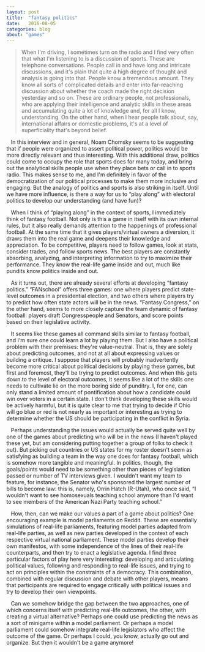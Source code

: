 ```yaml
---
layout: post
title:  "fantasy politics"
date:   2016-08-05
categories: blog
about: "games"
---
```


> When I'm driving, I sometimes turn on the radio and I find very often that what I'm listening to is a discussion of sports. These are telephone conversations. People call in and have long and intricate discussions, and it's plain that quite a high degree of thought and analysis is going into that. People know a tremendous amount. They know all sorts of complicated details and enter into far-reaching discussion about whether the coach made the right decision yesterday and so on. These are ordinary people, not professionals, who are applying their intelligence and analytic skills in these areas and accumulating quite a lot of knowledge and, for all I know, understanding. On the other hand, when I hear people talk about, say, international affairs or domestic problems, it's at a level of superficiality that's beyond belief.

&nbsp;&nbsp; In this interview and in general, Noam Chomsky seems to be suggesting that if people were organized to assert political power, politics would be more directly relevant and thus interesting. With this additional draw, politics could come to occupy the role that sports does for many today, and bring out the analytical skills people use when they place bets or call in to sports radio. This makes sense to me, and I'm definitely in favor of the democratization of our political processes to make them more inclusive and engaging. But the analogy of politics and sports is also striking in itself. Until we have more influence, is there a way for us to “play along” with electoral politics to develop our understanding (and have fun)?

&nbsp;&nbsp; When I think of “playing along” in the context of sports, I immediately think of fantasy football. Not only is this a game in itself with its own internal rules, but it also really demands attention to the happenings of professional football. At the same time that it gives players/virtual owners a diversion, it draws them into the real game and deepens their knowledge and appreciation. To be competitive, players need to follow games, look at stats, consider trades, and follow sports news. The best players are constantly absorbing, analyzing, and interpreting information to try to maximize their performance. They know the real-life game inside and out, much like pundits know politics inside and out.

&nbsp;&nbsp; As it turns out, there are already several efforts at developing “fantasy politics.” “FANschool” offers three games: one where players predict state-level outcomes in a presidential election, and two others where players try to predict how often state actors will be in the news. “Fantasy Congress,” on the other hand, seems to more closely capture the team dynamic of fantasy football: players draft Congresspeople and Senators, and score points based on their legislative activity.

&nbsp;&nbsp; It seems like these games all command skills similar to fantasy football, and I'm sure one could learn a lot by playing them. But I also have a political problem with their premises: they're value-neutral. That is, they are solely about predicting outcomes, and not at all about expressing values or building a critique. I suppose that players will probably inadvertently become more critical about political decisions by playing these games, but first and foremost, they'll be trying to predict outcomes. And when this gets down to the level of electoral outcomes, it seems like a lot of the skills one needs to cultivate lie on the more boring side of punditry. I, for one, can only stand a limited amount of pontification about how a candidate could win over voters in a certain state. I don't think developing these skills would be actively harmful, but it is quite clear to me that trying to decide if Ohio will go blue or red is not nearly as important or interesting as trying to determine whether the US should be participating in the conflict in Syria.

&nbsp;&nbsp; Perhaps understanding the issues would actually be served quite well by one of the games about predicting who will be in the news (I haven't played these yet, but am considering putting together a group of folks to check it out). But picking out countries or US states for my roster doesn't seem as satisfying as building a team in the way one does for fantasy football, which is somehow more tangible and meaningful. In politics, though, the goals/points would need to be something other than pieces of legislation passed or number of TV interviews given. I wouldn't want my team to feature, for instance, the Senator who's sponsored the largest number of bills to become law: this is, namely, Orrin Hatch (R-Utah), who once said, “I wouldn't want to see homosexuals teaching school anymore than I'd want to see members of the American Nazi Party teaching school.”

&nbsp;&nbsp; How, then, can we make our values a part of a game about politics? One encouraging example is model parliaments on Reddit. These are essentially simulations of real-life parliaments, featuring model parties adapted from real-life parties, as well as new parties developed in the context of each respective virtual national parliament. These model parties develop their own manifestos, with some independence of the lines of their real-life counterparts, and then try to enact a legislative agenda. I find three particular factors of play here very interesting: developing and articulating political values, following and responding to real-life issues, and trying to act on principles within the constraints of a democracy. This combination, combined with regular discussion and debate with other players, means that participants are required to engage critically with political issues and try to develop their own viewpoints.

&nbsp;&nbsp; Can we somehow bridge the gap between the two approaches, one of which concerns itself with predicting real-life outcomes, the other, with creating a virtual alternative? Perhaps one could use predicting the news as a sort of minigame within a model parliament. Or perhaps a model parliament could somehow integrate real-life legislators who affect the outcome of the game. Or perhaps I could, you know, actually go out and organize. But then it wouldn't be a game anymore!
